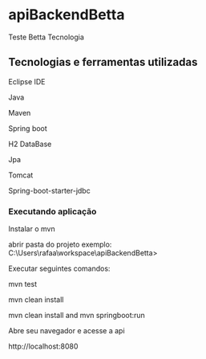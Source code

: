 # apiBackendBetta
Teste Betta Tecnologia

## Tecnologias e ferramentas utilizadas
<p>Eclipse IDE</p>
<p>Java</p>
<p>Maven</p>
<p>Spring boot</p>
<p>H2 DataBase</p>
<p>Jpa</p>
<p>Tomcat</p>
<p>Spring-boot-starter-jdbc</p>

### Executando aplicação
<p>Instalar o mvn</p>
<p>abrir pasta do projeto exemplo: C:\Users\rafaa\workspace\apiBackendBetta></p>
<p>Executar seguintes comandos: </p>
<p>mvn test</p>
<p>mvn clean install</p>
<p>mvn clean install and mvn springboot:run</p>
<p>Abre seu navegador e acesse a api</p>
<p>http://localhost:8080</p>

